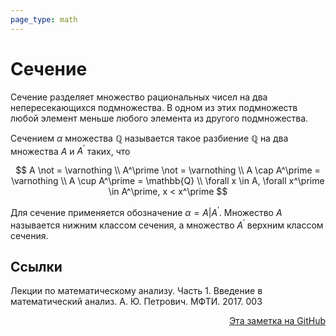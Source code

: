 ```yaml
---
page_type: math
---
```


# Сечение

Сечение разделяет множество рациональных чисел на два непересекающихся подмножества. В одном из этих подмножеств любой элемент меньше любого элемента из другого подмножества.

Сечением $\alpha$ множества $\mathbb{Q}$ называется такое разбиение $\mathbb{Q}$ на два множества $A$ и $A^\prime$ таких, что

$$
A \not = \varnothing \\
A^\prime \not = \varnothing \\
A \cap A^\prime = \varnothing \\
A \cup A^\prime = \mathbb{Q} \\
\forall x \in A, \forall x^\prime \in A^\prime, x < x^\prime
$$

Для сечение применяется обозначение $\alpha = A | A^\prime$. Множество $A$ называется нижним классом сечения, а множество $A^\prime$ верхним классом сечения.

## Ссылки

Лекции по математическому анализу. Часть 1. Введение в математический анализ. А. Ю. Петрович. МФТИ. 2017. 003



<p v-pre style="text-align: right">
  <a href="https://github.com/Kverde/algorithms/blob/main/source/20221030191856.md">
  Эта заметка на GitHub
  </a>
</p>
